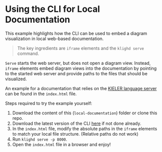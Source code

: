 # Using the CLI for Local Documentation

This example highlights how the CLI can be used to embed a diagram visualization in local web-based
documentation.

> The key ingredients are `iframe` elements and the `klighd serve` command.

`Serve` starts the web server, but does not open a diagram view. Instead, `iframe` elements embed
diagram views into the documentation by pointing to the started web server and provide paths to the
files that should be visualized.

An example for a documentation that relies on the
[KIELER language server](https://rtsys.informatik.uni-kiel.de/~kieler/files/release_sccharts_1.2.0/ls)
can be found in the `index.html` file.

Steps required to try the example yourself:

1. Download the content of this (`local-documentation`) folder or clone this repo.
2. Download the latest version of the CLI [here](https://github.com/kieler/klighd-vscode/releases)
   if not done already.
3. In the `index.html` file, modify the absolute paths in the `iframe` elements to match your local
   file structure. (Relative paths do not work)
4. Run `klighd serve -p 8000`.
5. Open the `index.html` file in a browser and enjoy!
